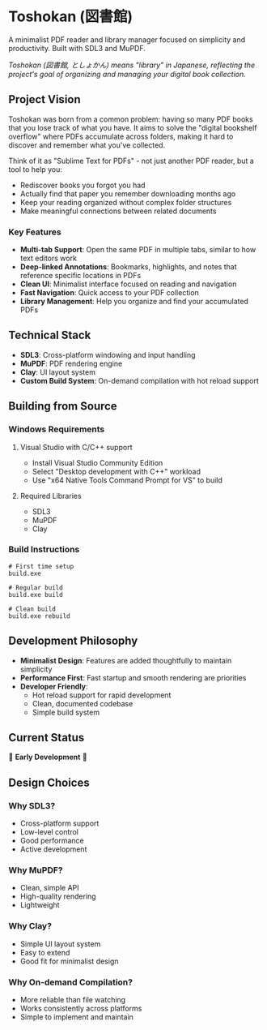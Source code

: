 # Toshokan (図書館)

A minimalist PDF reader and library manager focused on simplicity and productivity. Built with SDL3 and MuPDF.

*Toshokan (図書館, としょかん) means "library" in Japanese, reflecting the project's goal of organizing and managing your digital book collection.*

## Project Vision

Toshokan was born from a common problem: having so many PDF books that you lose track of what you have. It aims to solve the "digital bookshelf overflow" where PDFs accumulate across folders, making it hard to discover and remember what you've collected.

Think of it as "Sublime Text for PDFs" - not just another PDF reader, but a tool to help you:
- Rediscover books you forgot you had
- Actually find that paper you remember downloading months ago
- Keep your reading organized without complex folder structures
- Make meaningful connections between related documents

### Key Features

- **Multi-tab Support**: Open the same PDF in multiple tabs, similar to how text editors work
- **Deep-linked Annotations**: Bookmarks, highlights, and notes that reference specific locations in PDFs
- **Clean UI**: Minimalist interface focused on reading and navigation
- **Fast Navigation**: Quick access to your PDF collection
- **Library Management**: Help you organize and find your accumulated PDFs

## Technical Stack

- **SDL3**: Cross-platform windowing and input handling
- **MuPDF**: PDF rendering engine
- **Clay**: UI layout system
- **Custom Build System**: On-demand compilation with hot reload support

## Building from Source

### Windows Requirements

1. Visual Studio with C/C++ support
   - Install Visual Studio Community Edition
   - Select "Desktop development with C++" workload
   - Use "x64 Native Tools Command Prompt for VS" to build

2. Required Libraries
   - SDL3
   - MuPDF
   - Clay

### Build Instructions

```batch
# First time setup
build.exe

# Regular build
build.exe build

# Clean build
build.exe rebuild
```

## Development Philosophy

- **Minimalist Design**: Features are added thoughtfully to maintain simplicity
- **Performance First**: Fast startup and smooth rendering are priorities
- **Developer Friendly**: 
  - Hot reload support for rapid development
  - Clean, documented codebase
  - Simple build system

## Current Status

🚧 **Early Development** 🚧

## Design Choices

### Why SDL3?
- Cross-platform support
- Low-level control
- Good performance
- Active development

### Why MuPDF?
- Clean, simple API
- High-quality rendering
- Lightweight

### Why Clay?
- Simple UI layout system
- Easy to extend
- Good fit for minimalist design

### Why On-demand Compilation?
- More reliable than file watching
- Works consistently across platforms
- Simple to implement and maintain
